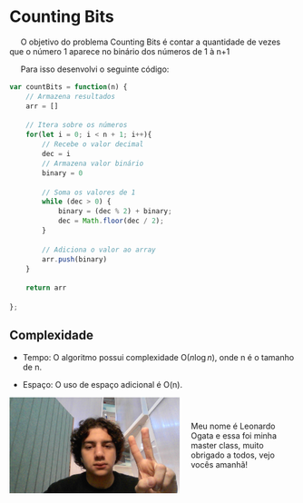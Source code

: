 # Counting Bits

&nbsp;&nbsp;&nbsp;&nbsp; O objetivo do problema Counting Bits é contar a quantidade de vezes que o número 1 aparece no binário dos números de 1 à n+1

&nbsp;&nbsp;&nbsp;&nbsp; Para isso desenvolvi o seguinte código: 

```javascript
var countBits = function(n) {
    // Armazena resultados
    arr = []

    // Itera sobre os números
    for(let i = 0; i < n + 1; i++){
        // Recebe o valor decimal
        dec = i
        // Armazena valor binário
        binary = 0

        // Soma os valores de 1
        while (dec > 0) {
            binary = (dec % 2) + binary;
            dec = Math.floor(dec / 2);
        }

        // Adiciona o valor ao array
        arr.push(binary)
    }

    return arr

};
```

## Complexidade
- Tempo: O algoritmo possui complexidade O($n\log{n}$), onde n é o tamanho de n.

- Espaço: O uso de espaço adicional é O(n).

<div style="display: flex; align-items: center; justify-content: center;">
    <img src="leoogata47.jpg" alt="leoogata" style="width: 300px; height: auto; margin-right: 20px;">
    <div>
        <p>Meu nome é Leonardo Ogata e essa foi minha master class, muito obrigado a todos, vejo vocês amanhã!</p>
    </div>
</div>

